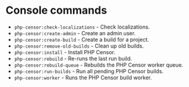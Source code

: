 Console commands
================

* `php-censor:check-localizations` - Check localizations.
* `php-censor:create-admin` - Create an admin user.
* `php-censor:create-build` - Create a build for a project.
* `php-censor:remove-old-builds` - Clean up old builds.
* `php-censor:install` - Install PHP Censor.
* `php-censor:rebuild` - Re-runs the last run build.
* `php-censor:rebuild-queue` - Rebuilds the PHP Censor worker queue.
* `php-censor:run-builds` - Run all pending PHP Censor builds.
* `php-censor:worker` - Runs the PHP Censor build worker.
